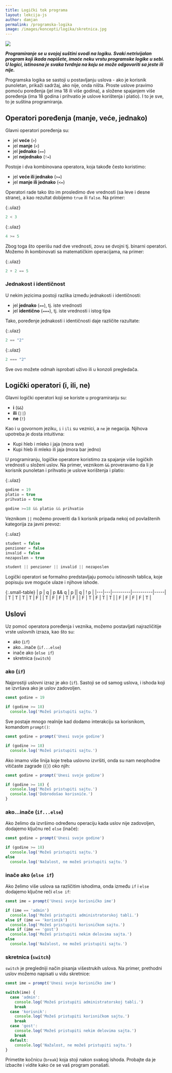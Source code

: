 ```yaml
---
title: Logički tok programa
layout: lekcija-js
author: damjan
permalink: /programska-logika
image: /images/koncepti/logika/skretnica.jpg
---
```


![]({{page.image}})

***Programiranje se u svojoj suštini svodi na logiku. Svaki netrivijalan program koji ikada napišete, imaće neku vrstu programske logike u sebi. U logici, istinosna je svaka tvrdnja na koju se može odgovoriti sa jeste ili nije.***

Programska logika se sastoji u postavljanju uslova - ako je korisnik punoletan, prikaži sadržaj, ako nije, onda ništa. Proste uslove pravimo pomoću poređenja (jel ima 18 ili više godina), a složene spajanjem više poređenja (ima 18 godina i prihvatio je uslove korištenja i platio). I to je sve, to je suština programiranja.

## Operatori poređenja (manje, veće, jednako)

Glavni operatori poređenja su:

* jel **veće** (`>`)
* jel **manje** (`<`)
* jel **jednako** (`==`)
* jel **nejednako** (`!=`)

Postoje i dva kombinovana operatora, koja takođe često koristimo:

* jel **veće ili jednako** (`>=`)
* jel **manje ili jednako** (`<=`)

Operatori rade tako što im prosledimo dve vrednosti (sa leve i desne strane), a kao rezultat dobijemo `true` ili `false`. Na primer:

{:.ulaz}
```js
2 < 3
```

{:.ulaz}
```js
4 >= 5
```

Zbog toga što operišu nad dve vrednosti, zovu se dvojni tj. binarni operatori. Možemo ih kombinovati sa matematičkim operacijama, na primer:

{:.ulaz}
```js
2 + 2 == 5
```

### Jednakost i identičnost

U nekim jezicima postoji razlika između jednakosti i identičnosti:

* jel **jednako** (`==`), tj. iste vrednosti
* jel **identično** (`===`), tj. iste vrednosti i istog tipa

Tako, poređenje jednakosti i identičnosti daje različite razultate:

{:.ulaz}
```js
2 == "2"
```

{:.ulaz}
```js
2 === "2"
```

Sve ovo možete odmah isprobati uživo ili u konzoli pregledača.

## Logički operatori (i, ili, ne)

Glavni logički operatori koji se koriste u programiranju su:

* **i** (`&&`)
* **ili** (`||`)
* **ne** (`!`)

Kao i u govornom jeziku, `i` i `ili` su veznici, a `ne` je negacija. Njihova upotreba je dosta intuitivna:

* Kupi hleb i mleko i jaja (mora sve)
* Kupi hleb ili mleko ili jaja (mora bar jedno)

U programiranju, logičke operatore koristimo za spajanje više logičkih vrednosti u složeni uslov. Na primer, veznikom `&&` proveravamo da li je korisnik punoletan i prihvatio je uslove korištenja i platio:

{:.ulaz}
```js
godine = 19
platio = true
prihvatio = true

godine >=18 && platio && prihvatio
```

Veznikom `||` možemo proveriti da li korisnik pripada nekoj od povlaštenih kategorija za javni prevoz:

{:.ulaz}
```js
student = false
penzioner = false
invalid = false
nezaposlen = true

student || penzioner || invalid || nezaposlen
```

Logički operatori se formalno predstavljaju pomoću istinosnih tablica, koje popisuju sve moguće ulaze i njihove ishode.

{:.small-table}
| p | q | p && q  | p \|\| q | ! p |
|---|---|---------|----------|-----|
| T | T | T       | T        | F   |
| T | F | F       | T        | F   |
| F | T | F       | T        | T   |
| F | F | F       | F        | T   |

## Uslovi

Uz pomoć operatora poređenja i veznika, možemo postavljati najrazličitije vrste uslovnih izraza, kao što su:

* ako (`if`)
* ako...inače (`if...else`)
* inače ako (`else if`)
* skretnica (`switch`)

### ako (`if`)

Najprostiji uslovni izraz je ako (`if`). Sastoji se od samog uslova, i ishoda koji se izvršava ako je uslov zadovoljen.

```js
const godine = 19

if (godine >= 18)
  console.log('Možeš pristupiti sajtu.')
```

Sve postaje mnogo realnije kad dodamo interakciju sa korisnikom, komandom `prompt()`:

```js
const godine = prompt('Unesi svoje godine')

if (godine >= 18)
  console.log('Možeš pristupiti sajtu.')
```

Ako imamo više linija koje treba uslovno izvršiti, onda su nam neophodne vitičaste zagrade (`{}`) oko njih:

```js
const godine = prompt('Unesi svoje godine')

if (godine >= 18) {
  console.log('Možeš pristupiti sajtu.')
  console.log('Dobrodošao korisniče.')
}
```

### ako...inače (`if...else`)

Ako želimo da izvršimo određenu operaciju kada uslov nije zadovoljen, dodajemo ključnu reč `else` (inače):

```js
const godine = prompt('Unesi svoje godine')

if (godine >= 18)
  console.log('Možeš pristupiti sajtu.')
else
  console.log('Nažalost, ne možeš pristupiti sajtu.')
```

### inače ako (`else if`)

Ako želimo više uslova sa različitim ishodima, onda između `if` i `else` dodajemo ključne reči `else if`:

```js
const ime = prompt('Unesi svoje korisničko ime')

if (ime == 'admin')
  console.log('Možeš pristupiti administratorskoj tabli.')
else if (ime == 'korisnik')
  console.log('Možeš pristupiti korisničkom sajtu.')
else if (ime == 'gost')
  console.log('Možeš pristupiti nekim delovima sajta.')
else
  console.log('Nažalost, ne možeš pristupiti sajtu.')
```

### skretnica (`switch`)

`switch` je pregledniji način pisanja višestrukih uslova. Na primer, prethodni uslov možemo napisati u vidu skretnice:

```js
const ime = prompt('Unesi svoje korisničko ime')

switch(ime) {
  case 'admin':
    console.log('Možeš pristupiti administratorskoj tabli.')
    break
  case 'korisnik':
    console.log('Možeš pristupiti korisničkom sajtu.')
    break
  case 'gost':
    console.log('Možeš pristupiti nekim delovima sajta.')
    break
  default:
    console.log('Nažalost, ne možeš pristupiti sajtu.')
}
```

Primetite kočnicu (`break`) koja stoji nakon svakog ishoda. Probajte da je izbacite i vidite kako će se vaš program ponašati.
